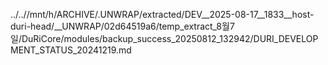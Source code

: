 ../..//mnt/h/ARCHIVE/.UNWRAP/extracted/DEV__2025-08-17__1833__host-duri-head/__UNWRAP/02d64519a6/temp_extract_8월7일/DuRiCore/modules/backup_success_20250812_132942/DURI_DEVELOPMENT_STATUS_20241219.md